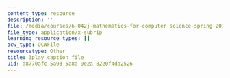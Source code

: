 ```yaml
---
content_type: resource
description: ''
file: /media/courses/6-042j-mathematics-for-computer-science-spring-2015/a8770afc5a935a8a9e2a8220f4da2526_o57CTwt1-ck.vtt
file_type: application/x-subrip
learning_resource_types: []
ocw_type: OCWFile
resourcetype: Other
title: 3play caption file
uid: a8770afc-5a93-5a8a-9e2a-8220f4da2526
---
```

